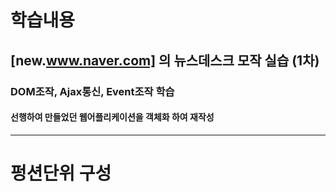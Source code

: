 # 학습내용

## [new.www.naver.com] 의 뉴스데스크 모작 실습 (1차)
### DOM조작, Ajax통신, Event조작 학습
#### 선행하여 만들었던 웹어플리케이션을 객체화 하여 재작성

---

# 펑션단위 구성